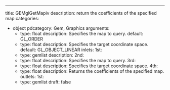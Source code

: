 
---
title: GEMglGetMapiv
description: return the coefficients of the specified map
categories:
  - object
pdcategory: Gem, Graphics
arguments:
    - type: float
      description: Specifies the map to query.
      default: GL_ORDER
    - type: float
      description: Specifies the target coordinate space.
      default: GL_OBJECT_LINEAR
inlets:
  1st:
    - type: gemlist
      description:
  2nd:
    - type: float
      description: Specifies the map to query.
  3rd:
    - type: float
      description: Specifies the target coordinate space.
  4th:
    - type: float
      description: Returns the coefficients of the specified map.
outlets:
  1st:
    - type: gemlist
draft: false

